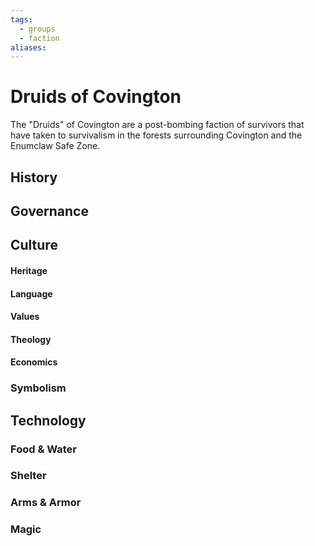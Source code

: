 ```yaml
---
tags:
  - groups
  - faction
aliases:
---
```


# Druids of Covington
The "Druids" of Covington are a post-bombing faction of survivors that have taken to survivalism in the forests surrounding Covington and the Enumclaw Safe Zone.

## History
## Governance
## Culture
#### Heritage
#### Language
#### Values
#### Theology
#### Economics
### Symbolism
## Technology
### Food & Water
### Shelter
### Arms & Armor
### Magic